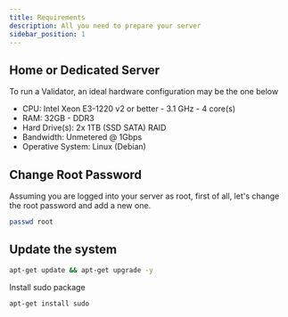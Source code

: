 ```yaml
---
title: Requirements
description: All you need to prepare your server
sidebar_position: 1
---
```

## Home or Dedicated Server

To run a Validator, an ideal hardware configuration may be the one below
- CPU: Intel Xeon E3-1220 v2 or better - 3.1 GHz - 4 core(s)
- RAM: 32GB - DDR3
- Hard Drive(s): 2x 1TB (SSD SATA) RAID
- Bandwidth: Unmetered @ 1Gbps
- Operative System: Linux (Debian)

## Change Root Password

Assuming you are logged into your server as root, first of all, let's change the root password and add a new one.

```bash
passwd root
```

## Update the system

```bash
apt-get update && apt-get upgrade -y
```

Install sudo package

```bash
apt-get install sudo
```